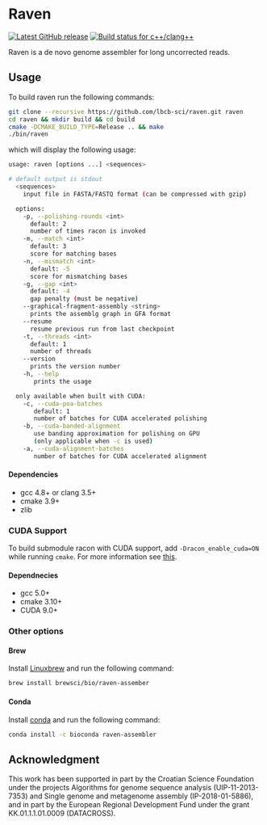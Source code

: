 # Raven

[![Latest GitHub release](https://img.shields.io/github/release/lbcb-sci/raven.svg)](https://github.com/lbcb-sci/raven/releases/latest)
[![Build status for c++/clang++](https://travis-ci.org/lbcb-sci/raven.svg?branch=master)](https://travis-ci.org/lbcb-sci/raven)

Raven is a de novo genome assembler for long uncorrected reads.

## Usage
To build raven run the following commands:
```bash
git clone --recursive https://github.com/lbcb-sci/raven.git raven
cd raven && mkdir build && cd build
cmake -DCMAKE_BUILD_TYPE=Release .. && make
./bin/raven
```
which will display the following usage:
```bash
usage: raven [options ...] <sequences>

# default output is stdout
  <sequences>
    input file in FASTA/FASTQ format (can be compressed with gzip)

  options:
    -p, --polishing-rounds <int>
      default: 2
      number of times racon is invoked
    -m, --match <int>
      default: 3
      score for matching bases
    -n, --mismatch <int>
      default: -5
      score for mismatching bases
    -g, --gap <int>
      default: -4
      gap penalty (must be negative)
    --graphical-fragment-assembly <string>
      prints the assemblg graph in GFA format
    --resume
      resume previous run from last checkpoint
    -t, --threads <int>
      default: 1
      number of threads
    --version
      prints the version number
    -h, --help
       prints the usage

  only available when built with CUDA:
    -c, --cuda-poa-batches
       default: 1
       number of batches for CUDA accelerated polishing
    -b, --cuda-banded-alignment
       use banding approximation for polishing on GPU
       (only applicable when -c is used)
    -a, --cuda-alignment-batches
       number of batches for CUDA accelerated alignment
```

#### Dependencies
- gcc 4.8+ or clang 3.5+
- cmake 3.9+
- zlib

### CUDA Support
To build submodule racon with CUDA support, add `-Dracon_enable_cuda=ON` while running `cmake`. For more information see [this](https://github.com/lbcb-sci/racon).

#### Dependnecies
- gcc 5.0+
- cmake 3.10+
- CUDA 9.0+

### Other options

#### Brew
Install [Linuxbrew](https://docs.brew.sh/Homebrew-on-Linux) and run the following command:

```bash
brew install brewsci/bio/raven-assember
```

#### Conda
Install [conda](https://conda.io/en/latest/miniconda.html) and run the following command:
```bash
conda install -c bioconda raven-assembler
```

## Acknowledgment

This work has been supported in part by the Croatian Science Foundation under the projects Algorithms for genome sequence analysis (UIP-11-2013-7353) and Single genome and metagenome assembly (IP-2018-01-5886), and in part by the European Regional Development Fund under the grant KK.01.1.1.01.0009 (DATACROSS).
